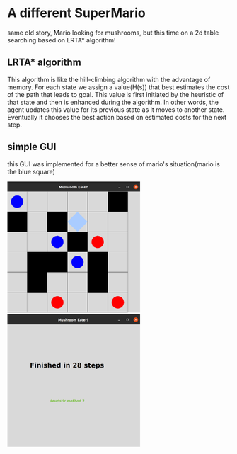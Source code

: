 # A different SuperMario
same old story, Mario looking for mushrooms, but this time on a 2d table searching based on LRTA* algorithm!

## LRTA* algorithm
This algorithm is like the hill-climbing algorithm with the advantage of memory.
For each state we assign a value(H(s)) that best estimates the cost of the path that leads to goal.
This value is first initiated by the heuristic of that state and then is enhanced during the algorithm.
In other words, the agent updates this value for its previous state as it moves to another state.
Eventually it chooses the best action based on estimated costs for the next step.

## simple GUI
this GUI was implemented for a better sense of mario's situation(mario is the blue square)


<img src="https://github.com/pariyamd/A-different-SuperMario/blob/master/board.png" alt="drawing" width="300"/>
<img src="https://github.com/pariyamd/A-different-SuperMario/blob/master/finished_display.png" alt="drawing" width="300"/>
